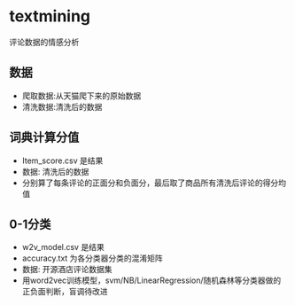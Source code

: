 # textmining
评论数据的情感分析
## 数据
- 爬取数据:从天猫爬下来的原始数据
- 清洗数据:清洗后的数据
## 词典计算分值
- Item_score.csv 是结果
- 数据: 清洗后的数据 
- 分别算了每条评论的正面分和负面分，最后取了商品所有清洗后评论的得分均值
## 0-1分类
- w2v_model.csv 是结果
- accuracy.txt 为各分类器分类的混淆矩阵
- 数据: 开源酒店评论数据集
- 用word2vec训练模型，svm/NB/LinearRegression/随机森林等分类器做的正负面判断，盲调待改进

